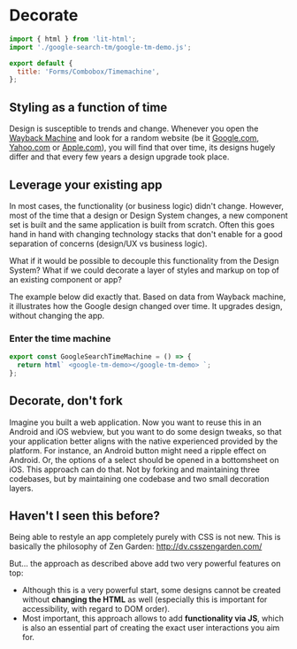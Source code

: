 # Decorate

```js script
import { html } from 'lit-html';
import './google-search-tm/google-tm-demo.js';

export default {
  title: 'Forms/Combobox/Timemachine',
};
```

## Styling as a function of time

Design is susceptible to trends and change.
Whenever you open the [Wayback Machine](https://web.archive.org/web/)
and look for a random website (be it [Google.com](https://www.google.com),
[Yahoo.com](https://www.yahoo.com) or [Apple.com](https://www.apple.com/)), you will find that over
time, its designs hugely differ and that every few years a design upgrade took place.

## Leverage your existing app

In most cases, the functionality (or business logic) didn't change.
However, most of the time that a design or Design System changes, a new component set is built
and the same application is built from scratch.
Often this goes hand in hand with changing technology stacks that don't enable for a good
separation of concerns (design/UX vs business logic).

What if it would be possible to decouple this functionality from the Design System?
What if we could decorate a layer of styles and markup on top of an existing component or app?

The example below did exactly that. Based on data from Wayback machine, it illustrates how the
Google design changed over time.
It upgrades design, without changing the app.

### Enter the time machine

```js preview-story
export const GoogleSearchTimeMachine = () => {
  return html` <google-tm-demo></google-tm-demo> `;
};
```

## Decorate, don't fork

Imagine you built a web application. Now you want to reuse this in an Android and iOS webview,
but you want to do some design tweaks, so that your application better aligns with the native
experienced provided by the platform.
For instance, an Android button might need a ripple effect on Android. Or, the options of a select
should be opened in a bottomsheet on iOS.
This approach can do that. Not by forking and maintaining three codebases, but by maintaining one
codebase and two small decoration layers.

## Haven't I seen this before?

Being able to restyle an app completely purely with CSS is not new.
This is basically the philosophy of Zen Garden: http://dv.csszengarden.com/

But... the approach as described above add two very powerful features on top:

- Although this is a very powerful start, some designs cannot be created without **changing the HTML**
  as well (especially this is important for accessibility, with regard to DOM order).
- Most important, this approach allows to add **functionality via JS**, which is also an essential
  part of creating the exact user interactions you aim for.
